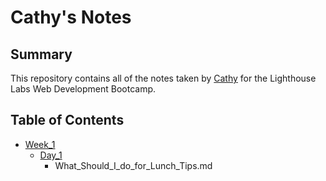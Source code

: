 # Cathy's Notes

## Summary 
This repository contains all of the notes taken by [Cathy](https://github.com/cphung1) for the Lighthouse Labs Web Development Bootcamp. 

## Table of Contents
* [Week_1](/Week_1) 
  * [Day_1](/Week_1/Day_1)
    * What_Should_I_do_for_Lunch_Tips.md 